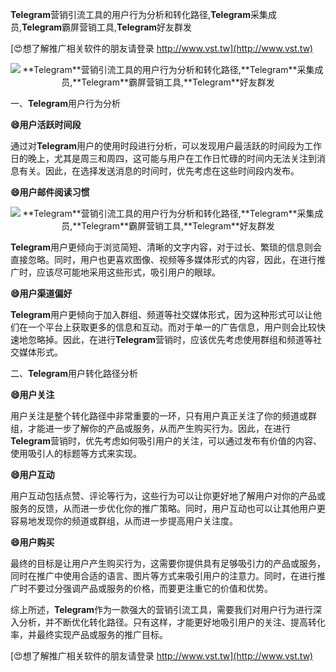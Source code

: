**Telegram**营销引流工具的用户行为分析和转化路径,**Telegram**采集成员,**Telegram**霸屏营销工具,**Telegram**好友群发

[😍想了解推广相关软件的朋友请登录 http://www.vst.tw](http://www.vst.tw)

 <center><img src="https://vst.tw/MP4/tuiguang/png/8.png" alt="**Telegram**营销引流工具的用户行为分析和转化路径,**Telegram**采集成员,**Telegram**霸屏营销工具,**Telegram**好友群发"></center>

一、**Telegram**用户行为分析

**😄用户活跃时间段**

通过对**Telegram**用户的使用时段进行分析，可以发现用户最活跃的时间段为工作日的晚上，尤其是周三和周四，这可能与用户在工作日忙碌的时间内无法关注到消息有关。因此，在选择发送消息的时间时，优先考虑在这些时间段内发布。

**😄用户邮件阅读习惯**

 <center><img src="https://vst.tw/MP4/tuiguang/png/7.png" alt="**Telegram**营销引流工具的用户行为分析和转化路径,**Telegram**采集成员,**Telegram**霸屏营销工具,**Telegram**好友群发"></center>

**Telegram**用户更倾向于浏览简短、清晰的文字内容，对于过长、繁琐的信息则会直接忽略。同时，用户也更喜欢图像、视频等多媒体形式的内容，因此，在进行推广时，应该尽可能地采用这些形式，吸引用户的眼球。

**😄用户渠道偏好**

**Telegram**用户更倾向于加入群组、频道等社交媒体形式，因为这种形式可以让他们在一个平台上获取更多的信息和互动。而对于单一的广告信息，用户则会比较快速地忽略掉。因此，在进行**Telegram**营销时，应该优先考虑使用群组和频道等社交媒体形式。

二、**Telegram**用户转化路径分析

**😄用户关注**

用户关注是整个转化路径中非常重要的一环，只有用户真正关注了你的频道或群组，才能进一步了解你的产品或服务，从而产生购买行为。因此，在进行**Telegram**营销时，优先考虑如何吸引用户的关注，可以通过发布有价值的内容、使用吸引人的标题等方式来实现。

**😄用户互动**

用户互动包括点赞、评论等行为，这些行为可以让你更好地了解用户对你的产品或服务的反馈，从而进一步优化你的推广策略。同时，用户互动也可以让其他用户更容易地发现你的频道或群组，从而进一步提高用户关注度。

**😄用户购买**

最终的目标是让用户产生购买行为，这需要你提供具有足够吸引力的产品或服务，同时在推广中使用合适的语言、图片等方式来吸引用户的注意力。同时，在进行推广时不要过分强调产品或服务的价格，而要更注重它的价值和优势。

综上所述，**Telegram**作为一款强大的营销引流工具，需要我们对用户行为进行深入分析，并不断优化转化路径。只有这样，才能更好地吸引用户的关注、提高转化率，并最终实现产品或服务的推广目标。

[😍想了解推广相关软件的朋友请登录 http://www.vst.tw](http://www.vst.tw)



